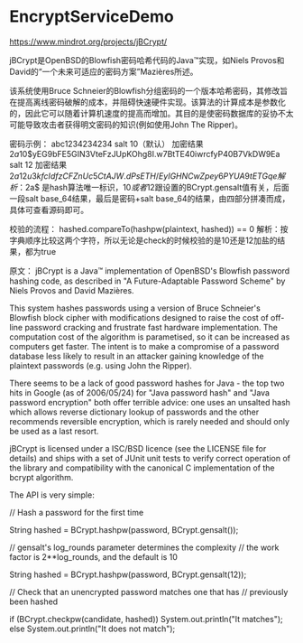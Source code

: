 # EncryptServiceDemo
https://www.mindrot.org/projects/jBCrypt/ 

jBCrypt是OpenBSD的Blowfish密码哈希代码的Java™实现，如Niels Provos和David的“一个未来可适应的密码方案”Mazières所述。

该系统使用Bruce Schneier的Blowfish分组密码的一个版本哈希密码，其修改旨在提高离线密码破解的成本，并阻碍快速硬件实现。该算法的计算成本是参数化的，因此它可以随着计算机速度的提高而增加。其目的是使密码数据库的妥协不太可能导致攻击者获得明文密码的知识(例如使用John The Ripper)。

密码示例：
abc1234234234
salt 10（默认） 加密结果 $2a$10$yEG9bFE5GIN3VteFzJUpKOhg8I.w7BtTE40iwrcfyP40B7VkDW9Ea
salt 12 加密结果 $2a$12$u3kfcIdfzCFZnUc5CtAJW.dPsETH/EyIGHNCwZpey6PYUA9tETGqe
解析：$2a$ 是hash算法唯一标识，$10或者$12跟设置的BCrypt.gensalt值有关，后面一段salt base_64结果，最后是密码+salt base_64的结果，由四部分拼凑而成，具体可查看源码即可。

校验的流程：
hashed.compareTo(hashpw(plaintext, hashed)) == 0
解析：按字典顺序比较这两个字符，所以无论是check的时候校验的是10还是12加盐的结果，都为true


原文：
jBCrypt is a Java™ implementation of OpenBSD's Blowfish password hashing code, as described in "A Future-Adaptable Password Scheme" by Niels Provos and David Mazières.

This system hashes passwords using a version of Bruce Schneier's Blowfish block cipher with modifications designed to raise the cost of off-line password cracking and frustrate fast hardware implementation. The computation cost of the algorithm is parametised, so it can be increased as computers get faster. The intent is to make a compromise of a password database less likely to result in an attacker gaining knowledge of the plaintext passwords (e.g. using John the Ripper).

There seems to be a lack of good password hashes for Java - the top two hits in Google (as of 2006/05/24) for "Java password hash" and "Java password encryption" both offer terrible advice: one uses an unsalted hash which allows reverse dictionary lookup of passwords and the other recommends reversible encryption, which is rarely needed and should only be used as a last resort.

jBCrypt is licensed under a ISC/BSD licence (see the LICENSE file for details) and ships with a set of JUnit unit tests to verify correct operation of the library and compatibility with the canonical C implementation of the bcrypt algorithm.

The API is very simple:

// Hash a password for the first time

String hashed = BCrypt.hashpw(password, BCrypt.gensalt());

// gensalt's log_rounds parameter determines the complexity
// the work factor is 2**log_rounds, and the default is 10

String hashed = BCrypt.hashpw(password, BCrypt.gensalt(12));

// Check that an unencrypted password matches one that has
// previously been hashed

if (BCrypt.checkpw(candidate, hashed))
	System.out.println("It matches");
else
	System.out.println("It does not match");
